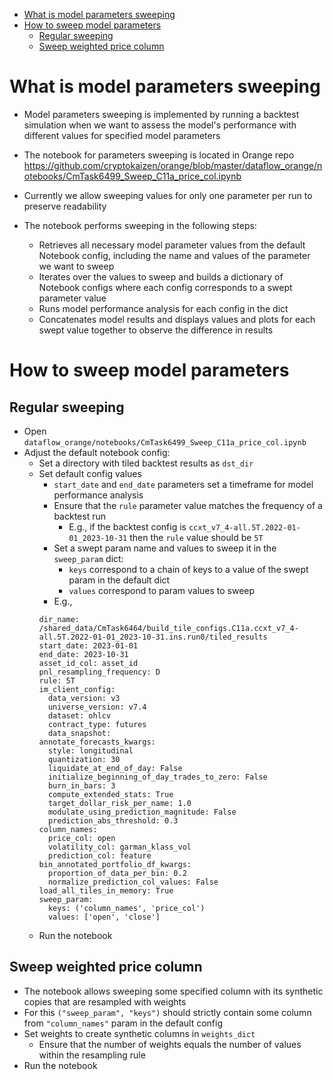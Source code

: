 

<!-- toc -->

- [What is model parameters sweeping](#what-is-model-parameters-sweeping)
- [How to sweep model parameters](#how-to-sweep-model-parameters)
  * [Regular sweeping](#regular-sweeping)
  * [Sweep weighted price column](#sweep-weighted-price-column)

<!-- tocstop -->

# What is model parameters sweeping

- Model parameters sweeping is implemented by running a backtest simulation
  when we want to assess the model's performance with different values for
  specified model parameters
- The notebook for parameters sweeping is located in Orange repo
  https://github.com/cryptokaizen/orange/blob/master/dataflow_orange/notebooks/CmTask6499_Sweep_C11a_price_col.ipynb

- Currently we allow sweeping values for only one parameter per run to preserve
  readability
- The notebook performs sweeping in the following steps:
  - Retrieves all necessary model parameter values from the default Notebook
    config, including the name and values of the parameter we want to sweep
  - Iterates over the values to sweep and builds a dictionary of Notebook configs
    where each config corresponds to a swept parameter value
  - Runs model performance analysis for each config in the dict
  - Concatenates model results and displays values and plots for each swept
    value together to observe the difference in results

# How to sweep model parameters

## Regular sweeping

- Open `dataflow_orange/notebooks/CmTask6499_Sweep_C11a_price_col.ipynb`
- Adjust the default notebook config:
  - Set a directory with tiled backtest results as `dst_dir`
  - Set default config values
    - `start_date` and `end_date` parameters set a timeframe for model
      performance analysis
    - Ensure that the `rule` parameter value matches the frequency of a
      backtest run
      - E.g., if the backtest config is `ccxt_v7_4-all.5T.2022-01-01_2023-10-31`
        then the `rule` value should be `5T`
    - Set a swept param name and values to sweep it in the `sweep_param` dict:
      - `keys` correspond to a chain of keys to a value of the swept param in
        the default dict
      - `values` correspond to param values to sweep
    - E.g.,
    ```
    dir_name: /shared_data/CmTask6464/build_tile_configs.C11a.ccxt_v7_4-all.5T.2022-01-01_2023-10-31.ins.run0/tiled_results
    start_date: 2023-01-01
    end_date: 2023-10-31
    asset_id_col: asset_id
    pnl_resampling_frequency: D
    rule: 5T
    im_client_config:
      data_version: v3
      universe_version: v7.4
      dataset: ohlcv
      contract_type: futures
      data_snapshot:
    annotate_forecasts_kwargs:
      style: longitudinal
      quantization: 30
      liquidate_at_end_of_day: False
      initialize_beginning_of_day_trades_to_zero: False
      burn_in_bars: 3
      compute_extended_stats: True
      target_dollar_risk_per_name: 1.0
      modulate_using_prediction_magnitude: False
      prediction_abs_threshold: 0.3
    column_names:
      price_col: open
      volatility_col: garman_klass_vol
      prediction_col: feature
    bin_annotated_portfolio_df_kwargs:
      proportion_of_data_per_bin: 0.2
      normalize_prediction_col_values: False
    load_all_tiles_in_memory: True
    sweep_param:
      keys: ('column_names', 'price_col')
      values: ['open', 'close']
    ```
  - Run the notebook

## Sweep weighted price column

- The notebook allows sweeping some specified column with its synthetic copies
  that are resampled with weights
- For this `("sweep_param", "keys")` should strictly contain some column from
  `"column_names"` param in the default config
- Set weights to create synthetic columns in `weights_dict`
  - Ensure that the number of weights equals the number of values within the
    resampling rule
- Run the notebook
